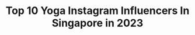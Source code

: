 ---
title: Top 10 Yoga Instagram Influencers In Singapore in 2023
description: >-
  Find top yoga Instagram influencers in Singapore in 2023. Most popular hashtags: #yoga #yogaeverydamnday #yogagram.
platform: Instagram
hits: 14
text_top: Identify the top-rated Instagram influencers on inBeat.
text_bottom: Our database aggregates 14 Instagram influencers like this in Singapore for you to work with.
profiles:
  - username: "jyanyoga"
    fullname: >-
      jiamin • jyan
    bio: >-
      🐒 acro • yoga • dance 🧘🏻‍♀️founder of @jyanyogastudio 💌 jyan.yoga@gmail.com
    location: "Singapore"
    followers: 19576
    engagement: 304
    commentsToLikes: 0.055314
    id: ck0vvnusjpyco0i19dezc6waf
    verified: false
    hashtags: "#caringskinsg, #mooiconvert, #kfcbreakfast, #kfcam"
  - username: "mallaikapatra"
    fullname: >-
      Mallaika Patra
    bio: >-
      🙏🏼 Yoga practitioner.
    location: "Singapore"
    followers: 10999
    engagement: 507
    commentsToLikes: 0.077885
    id: ck5q39dtujuxo0i11frpazkz2
    verified: false
    hashtags: "#atmanirbhar, #vineyard, #sky, #dogsarethebest"
  - username: "denisekellerofficial"
    fullname: >-
      Denise Keller
    bio: >-
      🇸🇬🇩🇪 Discovery Channel Travel Producer/Presenter MTV VJ & Celebrity Yoga Instructor Under Armour Athlete Manduka Ambassador wellness@denisekeller.com
    location: "Singapore"
    followers: 55327
    engagement: 257
    commentsToLikes: 0.030596
    id: ck0w5so1j58yz0i190lkimec3
    verified: true
    hashtags: "#yogaeverydamnday, #sgfashion, #yogapose, #fashionsg"
  - username: "1.228"
    fullname: >-
      Leong.Jerry
    bio: >-
      DM for private yoga class 🇸🇬 Yoga . Gym . Swim . Bowling
    location: "Singapore"
    followers: 7019
    engagement: 647
    commentsToLikes: 0.022958
    id: ck6uc6pbmdu6g0j71tmpykdfw
    verified: false
    hashtags: "#yogaposes, #yogaaddict, #yogadudes, #yogainspiration"
  - username: "roxannegan_"
    fullname: >-
      ROXANNE GAN
    bio: >-
      🇸🇬 SG Fitness & Yoga Icon 📍@zoiyoga__ 🧘🏻‍♀️ #foxyroxyyoga 📩 hello@roxannegan.com
    location: "Singapore"
    followers: 126716
    engagement: 130
    commentsToLikes: 0.009089
    id: ck0vxnqw9zteb0i190sr9gudl
    verified: false
    hashtags: "#practiceyogachangeyourworld, #yogagram, #foxyroxyyoga, #yoga"
  - username: "naomi.huth"
    fullname: >-
      Naomi Huth ✩
    bio: >-
      𝗠𝗜𝗦𝗦 𝗦𝗨𝗣𝗥𝗔𝗡𝗔𝗧𝗜𝗢𝗡𝗔𝗟 𝗦𝗜𝗡𝗚𝗔𝗣𝗢𝗥𝗘 𝟮𝟬𝟭𝟵 Achieve the impossible ∞ Travel | Adventure | Yoga Co-owner @filmpalette ⇩ 6 Things I Learned Before 20 #stayhome
    location: "Singapore"
    followers: 10516
    engagement: 423
    commentsToLikes: 0.042000
    id: ck0tt519d16pv0i19cjse8vrv
    verified: false
    hashtags: "#havaianassingapore, #gardenbeats, #sp, #30dayshighvibe"
  - username: "kyrapoh"
    fullname: >-
      Kyra Poh
    bio: >-
      Indoor Skydiver 🇸🇬 🪂Red Bull Athlete
    location: "Singapore"
    followers: 10774
    engagement: 964
    commentsToLikes: 0.032787
    id: ck55k9jxkysv60i11v24hax5f
    verified: false
    hashtags: "#weworeourmasksafter, #yoga, #wcis2018, #theend"
  - username: "aishx"
    fullname: >-
      aish
    bio: >-
      counting memories instead of calories | #aishxads come be hairless with me | @japaniplexpress
    location: "Singapore"
    followers: 10294
    engagement: 836
    commentsToLikes: 0.020671
    id: ck6ub2tcd75320j71j2yv718i
    verified: false
    hashtags: "#igsg, #partipost, #sgig, #sp"
  - username: "branstands"
    fullname: >-
      Brandon
    bio: >-
      Simple Quality Living 🇸🇬 Movement Artist, Mindful Coach, Wanderlust 💌 hello@branstands.com Lululemon Ambassador
    location: "Singapore"
    followers: 57413
    engagement: 138
    commentsToLikes: 0.023162
    id: ck5zmz57enh2p0i14e11i5eru
    verified: false
    hashtags: "#evisukuro, #evisu, #rawdenim, #stpatricksday"
  - username: "chantalwindley"
    fullname: >-
      Chantal ♡
    bio: >-
      Rhythm Cycle @absolutecyclesingapore • Founder @mrsdeco_ • Swim with meeee 🏊🏼‍♀️ • Illustrator @c.llustrations
    location: "Singapore"
    followers: 6351
    engagement: 492
    commentsToLikes: 0.036458
    id: ckap3zuhm58030i78fkxxq97n
    verified: false
    hashtags: "#tiktok, #singapore, #tiktoksingapore, #spininstructor"
---